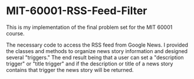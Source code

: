 # MIT-60001-RSS-Feed-Filter
This is my implementation of the final problem set for the MIT 60001 course.

The necessary code to access the RSS feed from Google News. I provided the classes and methods to organize news story information and designed several "triggers." The end result being that a user can set a "description trigger" or "title trigger" and if the description or title of a news story contains that trigger the news story will be returned.
